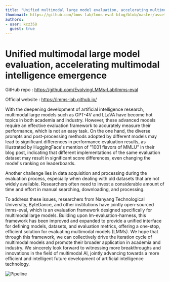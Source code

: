 ```yaml
---
title: "Unified multimodal large model evaluation, accelerating multimodal intelligence emergence"
thumbnail: https://github.com/lmms-lab/lmms-eval-blog/blob/master/assets/img/lmms-eval-header.png
authors:
- user: kcz358
  guest: true
---
```

# Unified multimodal large model evaluation, accelerating multimodal intelligence emergence

GitHub repo : https://github.com/EvolvingLMMs-Lab/lmms-eval

Official website : https://lmms-lab.github.io/

With the deepening development of artificial intelligence research, multimodal large models such as GPT-4V and LLaVA have become hot topics in both academia and industry. However, these advanced models require an effective evaluation framework to accurately measure their performance, which is not an easy task. On the one hand, the diverse prompts and post-processing methods adopted by different models may lead to significant differences in performance evaluation results, as illustrated by HuggingFace's mention of "1001 flavors of MMLU" in their blog post, indicating that different implementations of the same evaluation dataset may result in significant score differences, even changing the model's ranking on leaderboards.

Another challenge lies in data acquisition and processing during the evaluation process, especially when dealing with old datasets that are not widely available. Researchers often need to invest a considerable amount of time and effort in manual searching, downloading, and processing.

To address these issues, researchers from Nanyang Technological University, ByteDance, and other institutions have jointly open-sourced lmms-eval, which is an evaluation framework designed specifically for multimodal large models. Building upon lm-evaluation-harness, this framework has been improved and expanded to provide a unified interface for defining models, datasets, and evaluation metrics, offering a one-stop, efficient solution for evaluating multimodal models (LMMs). We hope that through this framework, we can collectively drive the iteration cycle of multimodal models and promote their broader application in academia and industry. We sincerely look forward to witnessing more breakthroughs and innovations in the field of multimodal AI, jointly advancing towards a more efficient and intelligent future development of artificial intelligence technology.

<image src="https://huggingface.co/datasets/lmms-lab/blog-post-image/blob/main/pipeline.png" alt="Pipeline"/>

